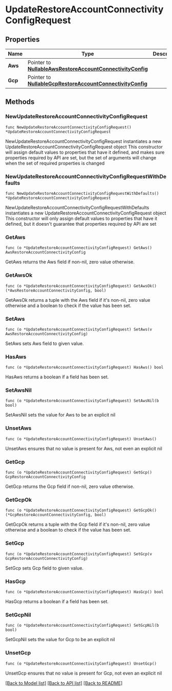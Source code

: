 # UpdateRestoreAccountConnectivityConfigRequest

## Properties

Name | Type | Description | Notes
------------ | ------------- | ------------- | -------------
**Aws** | Pointer to [**NullableAwsRestoreAccountConnectivityConfig**](AwsRestoreAccountConnectivityConfig.md) |  | [optional] 
**Gcp** | Pointer to [**NullableGcpRestoreAccountConnectivityConfig**](GcpRestoreAccountConnectivityConfig.md) |  | [optional] 

## Methods

### NewUpdateRestoreAccountConnectivityConfigRequest

`func NewUpdateRestoreAccountConnectivityConfigRequest() *UpdateRestoreAccountConnectivityConfigRequest`

NewUpdateRestoreAccountConnectivityConfigRequest instantiates a new UpdateRestoreAccountConnectivityConfigRequest object
This constructor will assign default values to properties that have it defined,
and makes sure properties required by API are set, but the set of arguments
will change when the set of required properties is changed

### NewUpdateRestoreAccountConnectivityConfigRequestWithDefaults

`func NewUpdateRestoreAccountConnectivityConfigRequestWithDefaults() *UpdateRestoreAccountConnectivityConfigRequest`

NewUpdateRestoreAccountConnectivityConfigRequestWithDefaults instantiates a new UpdateRestoreAccountConnectivityConfigRequest object
This constructor will only assign default values to properties that have it defined,
but it doesn't guarantee that properties required by API are set

### GetAws

`func (o *UpdateRestoreAccountConnectivityConfigRequest) GetAws() AwsRestoreAccountConnectivityConfig`

GetAws returns the Aws field if non-nil, zero value otherwise.

### GetAwsOk

`func (o *UpdateRestoreAccountConnectivityConfigRequest) GetAwsOk() (*AwsRestoreAccountConnectivityConfig, bool)`

GetAwsOk returns a tuple with the Aws field if it's non-nil, zero value otherwise
and a boolean to check if the value has been set.

### SetAws

`func (o *UpdateRestoreAccountConnectivityConfigRequest) SetAws(v AwsRestoreAccountConnectivityConfig)`

SetAws sets Aws field to given value.

### HasAws

`func (o *UpdateRestoreAccountConnectivityConfigRequest) HasAws() bool`

HasAws returns a boolean if a field has been set.

### SetAwsNil

`func (o *UpdateRestoreAccountConnectivityConfigRequest) SetAwsNil(b bool)`

 SetAwsNil sets the value for Aws to be an explicit nil

### UnsetAws
`func (o *UpdateRestoreAccountConnectivityConfigRequest) UnsetAws()`

UnsetAws ensures that no value is present for Aws, not even an explicit nil
### GetGcp

`func (o *UpdateRestoreAccountConnectivityConfigRequest) GetGcp() GcpRestoreAccountConnectivityConfig`

GetGcp returns the Gcp field if non-nil, zero value otherwise.

### GetGcpOk

`func (o *UpdateRestoreAccountConnectivityConfigRequest) GetGcpOk() (*GcpRestoreAccountConnectivityConfig, bool)`

GetGcpOk returns a tuple with the Gcp field if it's non-nil, zero value otherwise
and a boolean to check if the value has been set.

### SetGcp

`func (o *UpdateRestoreAccountConnectivityConfigRequest) SetGcp(v GcpRestoreAccountConnectivityConfig)`

SetGcp sets Gcp field to given value.

### HasGcp

`func (o *UpdateRestoreAccountConnectivityConfigRequest) HasGcp() bool`

HasGcp returns a boolean if a field has been set.

### SetGcpNil

`func (o *UpdateRestoreAccountConnectivityConfigRequest) SetGcpNil(b bool)`

 SetGcpNil sets the value for Gcp to be an explicit nil

### UnsetGcp
`func (o *UpdateRestoreAccountConnectivityConfigRequest) UnsetGcp()`

UnsetGcp ensures that no value is present for Gcp, not even an explicit nil

[[Back to Model list]](../README.md#documentation-for-models) [[Back to API list]](../README.md#documentation-for-api-endpoints) [[Back to README]](../README.md)


